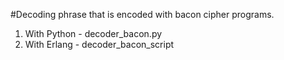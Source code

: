#Decoding phrase that is encoded with bacon cipher programs.

1. With Python - decoder_bacon.py
2. With Erlang - decoder_bacon_script

